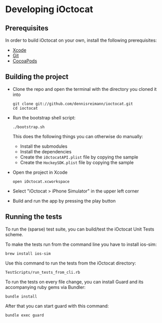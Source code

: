 # Developing iOctocat

## Prerequisites

In order to build iOctocat on your own, install the following prerequisites:

  * [Xcode](https://developer.apple.com/xcode/)
  * [Git](http://git-scm.com/)
  * [CocoaPods](http://cocoapods.org/)

## Building the project

  * Clone the repo and open the terminal with the directory you cloned it into

        git clone git://github.com/dennisreimann/ioctocat.git
        cd ioctocat

  * Run the bootstrap shell script:

        ./bootstrap.sh

    This does the following things you can otherwise do manually:

      * Install the submodules
      * Install the dependencies
      * Create the `iOctocatAPI.plist` file by copying the sample
      * Create the `HockeySDK.plist` file by copying the sample

  * Open the project in Xcode

        open iOctocat.xcworkspace

  * Select "iOctocat > iPhone Simulator" in the upper left corner
  * Build and run the app by pressing the play button

## Running the tests

To run the (sparse) test suite, you can build/test the iOctocat Unit Tests scheme.

To make the tests run from the command line you have to install ios-sim:

    brew install ios-sim

Use this command to run the tests from the iOctocat directory:

    TestScripts/run_tests_from_cli.rb

To run the tests on every file change, you can install Guard and its accompanying
ruby gems via Bundler:

    bundle install

After that you can start guard with this command:

    bundle exec guard
